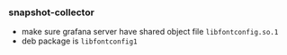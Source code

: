 ### snapshot-collector
- make sure grafana server have  shared object file `libfontconfig.so.1`
- deb package is `libfontconfig1`
